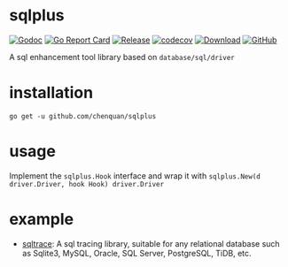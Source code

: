 # sqlplus

[![Godoc](https://img.shields.io/badge/godoc-reference-brightgreen)](https://pkg.go.dev/github.com/chenquan/sqlplus)
[![Go Report Card](https://goreportcard.com/badge/github.com/chenquan/sqlplus)](https://goreportcard.com/report/github.com/chenquan/sqlplus)
[![Release](https://img.shields.io/github/v/release/chenquan/sqlplus.svg?style=flat-square)](https://github.com/chenquan/sqlplus)
[![codecov](https://codecov.io/gh/chenquan/sqlplus/branch/master/graph/badge.svg?token=74phc5KVI7)](https://codecov.io/gh/chenquan/sqlplus)
[![Download](https://goproxy.cn/stats/github.com/chenquan/sqlplus/badges/download-count.svg)](https://github.com/chenquan/sqlplus)
[![GitHub](https://img.shields.io/github/license/chenquan/sqlplus)](https://github.com/chenquan/sqlplus/blob/master/LICENSE)

A sql enhancement tool library based on `database/sql/driver`

# installation

```shell
go get -u github.com/chenquan/sqlplus
```

# usage

Implement the `sqlplus.Hook` interface and wrap it with `sqlplus.New(d driver.Driver, hook Hook) driver.Driver`

# example

- [sqltrace](https://github.com/chenquan/sqltrace): A sql tracing library, suitable for any relational database such as
  Sqlite3, MySQL, Oracle, SQL Server, PostgreSQL, TiDB, etc.